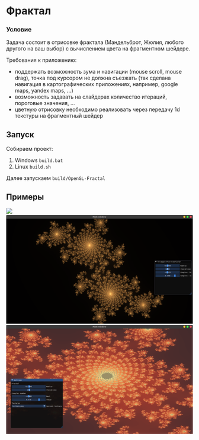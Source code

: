 # Фрактал
### Условие
Задача состоит в отрисовке фрактала (Мандельброт, Жюлия, любого другого на ваш выбор) с вычислением цвета на фрагментном шейдере.

Требования к приложению:
- поддержать возможность зума и навигации (mouse scroll, mouse drag), точка под курсором не должна съезжать (так сделана навигация в картографических приложениях, например, google maps, yandex maps, ...)
- возможность задавать на слайдерах количество итераций, пороговые значения, ...
- цветную отрисовку необходимо реализовать через передачу 1d текстуры на фрагментный шейдер
 
## Запуск 
Собираем проект:
1) Windows `build.bat` 
2) Linux `build.sh`

Далее запускаем `build/OpenGL-Fractal`

## Примеры
![](screenshots/GUI.gif)
![](screenshots/Fractal.png)
![](screenshots/Fractal-2.png)
